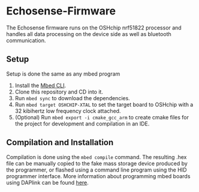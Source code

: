# Echosense-Firmware

The Echosense firmware runs on the OSHchip nrf51822 processor and handles all data processing on the device side as well as bluetooth communication.

## Setup
Setup is done the same as any mbed program

1. Install the [Mbed CLI](https://os.mbed.com/docs/mbed-os/v5.14/quick-start/offline-with-mbed-cli.html).
2. Clone this repository and CD into it.
3. Run `mbed sync` to download the dependencies.
4. Run `mbed target OSHCHIP-XTAL` to set the target board to OSHchip with a 32 kibihertz low frequency clock attached.
5. (Optional) Run `mbed export -i cmake_gcc_arm` to create cmake files for the project for development and compilation in an IDE.

## Compilation and Installation
Compilation is done using the `mbed compile` command. The resulting .hex file can be manually copied to the fake mass storage device produced by the programmer, or flashed using a command line program using the HID programmer interface. More information about programming mbed boards using DAPlink can be found [here](https://os.mbed.com/docs/mbed-os/v5.14/tools/daplink.html).

